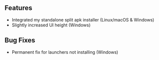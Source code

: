 ## Features
- Integrated my standalone split apk installer (Linux/macOS & Windows)
- Slightly increased UI height (Windows)
## Bug Fixes
- Permanent fix for launchers not installing (Windows)
